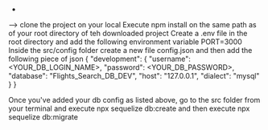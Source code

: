 
 -

 --> clone the project on your local
Execute npm install on the same path as of your root directory of teh downloaded project
Create a .env file in the root directory and add the following environment variable
PORT=3000
Inside the src/config folder create a new file config.json and then add the following piece of json
{
  "development": {
    "username": <YOUR_DB_LOGIN_NAME>,
    "password": <YOUR_DB_PASSWORD>,
    "database": "Flights_Search_DB_DEV",
    "host": "127.0.0.1",
    "dialect": "mysql"
  }
}

Once you've added your db config as listed above, go to the src folder from your terminal and execute npx sequelize db:create and then execute
npx sequelize db:migrate

 